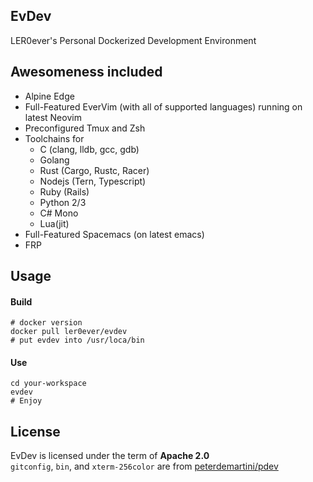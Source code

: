 ## EvDev
LER0ever's Personal Dockerized Development Environment

## Awesomeness included
- Alpine Edge
- Full-Featured EverVim (with all of supported languages) running on latest Neovim
- Preconfigured Tmux and Zsh
- Toolchains for
    - C (clang, lldb, gcc, gdb)
    - Golang
    - Rust (Cargo, Rustc, Racer)
    - Nodejs (Tern, Typescript)
    - Ruby (Rails)
    - Python 2/3
    - C# Mono
    - Lua(jit)
- Full-Featured Spacemacs (on latest emacs)
- FRP

## Usage
#### Build
```
# docker version
docker pull ler0ever/evdev
# put evdev into /usr/loca/bin
```

#### Use
```
cd your-workspace
evdev
# Enjoy
```

## License
EvDev is licensed under the term of **Apache 2.0**  
`gitconfig`, `bin`, and `xterm-256color` are from [peterdemartini/pdev](https://github.com/peterdemartini/pdev)
